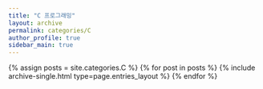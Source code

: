 ```yaml
---
title: "C 프로그래밍"
layout: archive
permalink: categories/C
author_profile: true
sidebar_main: true
---
```



{% assign posts = site.categories.C %}
{% for post in posts %} {% include archive-single.html type=page.entries_layout %} {% endfor %}
